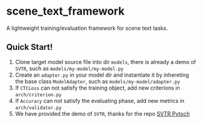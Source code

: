 # scene_text_framework
A lightweight training/evaluation framework for scene text tasks.


## Quick Start!

1. Clone target model source file into dir `models`, there is already a demo of `SVTR`, such as `models/my-model/my-model.py`
2. Create an `adapter.py` in your model dir and instantiate it by inhereting the base class `ModelAdapter`, such as `models/my-model/adapter.py`
3. If `CTCLoss` can not satisfy the training object, add new criterions in `arch/criterion.py`
4. If `Accuracy` can not satisfy the evaluating phase, add new metrics in `arch/validator.py`
5. We have provided the demo of `SVTR`, thanks for the repo [SVTR Pytoch](https://github.com/j-river/svtr-pytorch)
